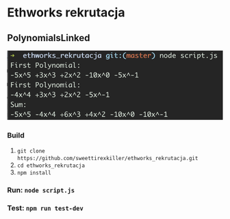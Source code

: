 # Ethworks rekrutacja


## PolynomialsLinked

![shop](terminal.jpg)


### Build
1) `git clone https://github.com/sweettirexkiller/ethworks_rekrutacja.git`
2) `cd ethworks_rekrutacja`
3) `npm install`

### Run: `node script.js`
### Test: `npm run test-dev`